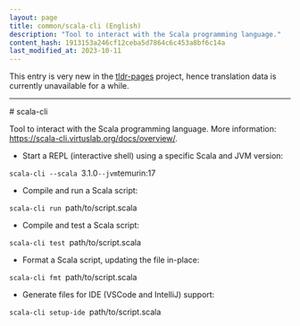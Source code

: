```yaml
---
layout: page
title: common/scala-cli (English)
description: "Tool to interact with the Scala programming language."
content_hash: 1913153a246cf12ceba5d7864c6c453a8bf6c14a
last_modified_at: 2023-10-11
---
```


This entry is very new in the [tldr-pages](https://github.com/tldr-pages/tldr) project, hence translation data is currently unavailable for a while.

<hr># scala-cli

Tool to interact with the Scala programming language.
More information: <https://scala-cli.virtuslab.org/docs/overview/>.

- Start a REPL (interactive shell) using a specific Scala and JVM version:

`scala-cli --scala `<span class="tldr-var badge badge-pill bg-dark-lm bg-white-dm text-white-lm text-dark-dm font-weight-bold">3.1.0</span>` --jvm `<span class="tldr-var badge badge-pill bg-dark-lm bg-white-dm text-white-lm text-dark-dm font-weight-bold">temurin:17</span>

- Compile and run a Scala script:

`scala-cli run `<span class="tldr-var badge badge-pill bg-dark-lm bg-white-dm text-white-lm text-dark-dm font-weight-bold">path/to/script.scala</span>

- Compile and test a Scala script:

`scala-cli test `<span class="tldr-var badge badge-pill bg-dark-lm bg-white-dm text-white-lm text-dark-dm font-weight-bold">path/to/script.scala</span>

- Format a Scala script, updating the file in-place:

`scala-cli fmt `<span class="tldr-var badge badge-pill bg-dark-lm bg-white-dm text-white-lm text-dark-dm font-weight-bold">path/to/script.scala</span>

- Generate files for IDE (VSCode and IntelliJ) support:

`scala-cli setup-ide `<span class="tldr-var badge badge-pill bg-dark-lm bg-white-dm text-white-lm text-dark-dm font-weight-bold">path/to/script.scala</span>
